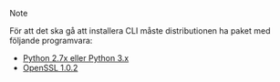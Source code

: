 > [!NOTE]
> För att det ska gå att installera CLI måste distributionen ha paket med följande programvara:
> * [Python 2.7x eller Python 3.x](https://ww.python.org/downloads/)
> * [OpenSSL 1.0.2](https://www.openssl.org/source/)

